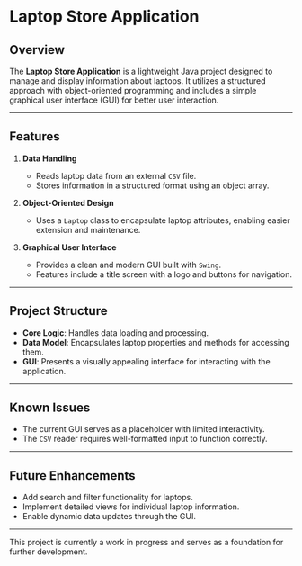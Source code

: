 # Laptop Store Application

## Overview
The **Laptop Store Application** is a lightweight Java project designed to manage and display information about laptops. It utilizes a structured approach with object-oriented programming and includes a simple graphical user interface (GUI) for better user interaction.

---

## Features
1. **Data Handling**  
   - Reads laptop data from an external `CSV` file.  
   - Stores information in a structured format using an object array.

2. **Object-Oriented Design**  
   - Uses a `Laptop` class to encapsulate laptop attributes, enabling easier extension and maintenance.

3. **Graphical User Interface**  
   - Provides a clean and modern GUI built with `Swing`.  
   - Features include a title screen with a logo and buttons for navigation.

---

## Project Structure
- **Core Logic**: Handles data loading and processing.  
- **Data Model**: Encapsulates laptop properties and methods for accessing them.  
- **GUI**: Presents a visually appealing interface for interacting with the application.

---

## Known Issues
- The current GUI serves as a placeholder with limited interactivity.
- The `CSV` reader requires well-formatted input to function correctly.

---

## Future Enhancements
- Add search and filter functionality for laptops.
- Implement detailed views for individual laptop information.
- Enable dynamic data updates through the GUI.

---

This project is currently a work in progress and serves as a foundation for further development.